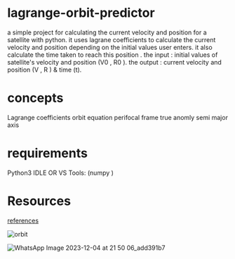 # lagrange-orbit-predictor
a simple project for calculating  the current velocity and position for a satellite with python.
it uses lagrane coefficients to calculate the current velocity and position depending on the initial values user enters.
it also calculate the time taken to reach this  position .
the input : initial values of satellite's velocity and position (V0 , R0 ).
the output : current velocity and position (V , R ) & time (t).

# concepts 
Lagrange coefficients
orbit equation
perifocal frame 
true anomly 
semi major axis 

 
# requirements 
Python3 IDLE OR VS
Tools:
(numpy )



# Resources
[references](https://kyleniemeyer.github.io/space-systems-notes/orbital-mechanics/two-body-problems.html)


![orbit ](https://github.com/NohaFathy/lagrange-orbit-predictor/assets/112027310/2db7375e-3d41-4829-af16-2ba2c3548303)








![WhatsApp Image 2023-12-04 at 21 50 06_add391b7](https://github.com/NohaFathy/lagrange-orbit-predictor/assets/112027310/4f7df4f1-5f39-469e-b502-88d6888c0293)
